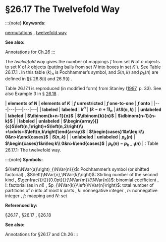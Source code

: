 # §26.17 The Twelvefold Way

:::{note}
**Keywords:**

[permutations](http://dlmf.nist.gov/search/search?q=permutations) , [twelvefold way](http://dlmf.nist.gov/search/search?q=twelvefold%20way)

**See also:**

Annotations for Ch.26
:::

The *twelvefold way* gives the number of mappings $f$ from set $N$ of $n$ objects to set $K$ of $k$ objects (putting balls from set $N$ into boxes in set $K$ ). See Table 26.17.1 . In this table ${\left(k\right)_{n}}$ is Pochhammer’s symbol, and $S\left(n,k\right)$ and $p_{k}\left(n\right)$ are defined in §§ 26.8(i) and 26.9(i) .

Table 26.17.1 is reproduced (in modified form) from Stanley ([1997](./bib/S.html#bib2157 "Enumerative Combinatorics. Vol. 1"), p. 33). See also Example 3 in § [26.18](./26.18.md "§26.18 Counting Techniques ‣ Properties ‣ Chapter 26 Combinatorial Analysis") .

<a id="T1"></a>
| **elements of $N$** | **elements of $K$** | **$f$ unrestricted** | **$f$ one-to-one** | **$f$ onto** |
|---|---|---|---|---|
| **labeled** | **labeled** | **$k^{n}$** | **${\left(k-n+1\right)_{n}}$** | **$k!S\left(n,k\right)$** |
| **unlabeled** | **labeled** | **$\dbinom{k+n-1}{n}$** | **$\dbinom{k}{n}$** | **$\dbinom{n-1}{n-k}$** |
| **labeled** | **unlabeled** | **$\begin{array}[]{c}S\left(n,1\right)+S\left(n,2\right)\\ +\cdots+S\left(n,k\right)\end{array}$** | **$\begin{cases}1&n\leq k\\ 0&n>k\end{cases}$** | **$S\left(n,k\right)$** |
| **unlabeled** | **unlabeled** | **$p_{k}\left(n\right)$** | **$\begin{cases}1&n\leq k\\ 0&n>k\end{cases}$** | **$p_{k}\left(n\right)-p_{k-1}\left(n\right)$** |
: Table 26.17.1: The twelvefold way.

:::{note}
**Symbols:**

${\left(\NVar{a}\right)_{\NVar{n}}}$: Pochhammer’s symbol (or shifted factorial) , $S\left(\NVar{n},\NVar{k}\right)$: Stirling number of the second kind , $\genfrac{(}{)}{0.0pt}{}{\NVar{m}}{\NVar{n}}$: binomial coefficient , $!$: factorial (as in $n!$) , $p_{\NVar{k}}\left(\NVar{n}\right)$: total number of partitions of $n$ into at most $k$ parts , $k$: nonnegative integer , $n$: nonnegative integer , $f$: mapping and $N$: set

**Referenced by:**

§26.17 , §26.17 , §26.18

**See also:**

Annotations for §26.17 and Ch.26
:::
